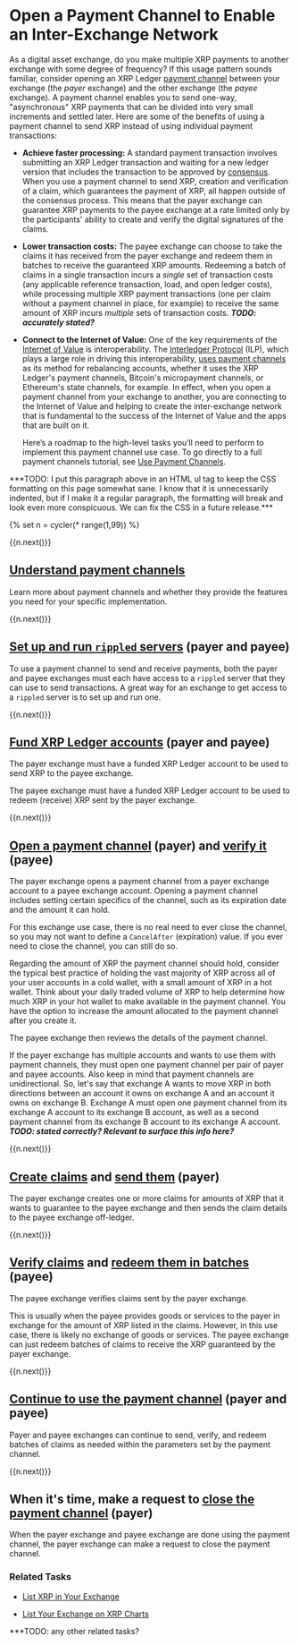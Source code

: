# Open a Payment Channel to Enable an Inter-Exchange Network

As a digital asset exchange, do you make multiple XRP payments to another exchange with some degree of frequency? If this usage pattern sounds familiar, consider opening an XRP Ledger [payment channel](payment-channels.html) between your exchange (the _payer_ exchange) and the other exchange (the _payee_ exchange). A payment channel enables you to send one-way, "asynchronous" XRP payments that can be divided into very small increments and settled later. Here are some of the benefits of using a payment channel to send XRP instead of using individual payment transactions:

- **Achieve faster processing:** A standard payment transaction involves submitting an XRP Ledger transaction and waiting for a new ledger version that includes the transaction to be approved by [consensus](https://developers.ripple.com/consensus.html). When you use a payment channel to send XRP, creation and verification of a claim, which guarantees the payment of XRP, all happen outside of the consensus process. This means that the payer exchange can guarantee XRP payments to the payee exchange at a rate limited only by the participants' ability to create and verify the digital signatures of the claims.

- **Lower transaction costs:** The payee exchange can choose to take the claims it has received from the payer exchange and redeem them in batches to receive the guaranteed XRP amounts. Redeeming a batch of claims in a single transaction incurs a _single_ set of transaction costs (any applicable reference transaction, load, and open ledger costs), while processing multiple XRP payment transactions (one per claim without a payment channel in place, for example) to receive the same amount of XRP incurs _multiple_ sets of transaction costs. ***TODO: accurately stated?***

- **Connect to the Internet of Value:** One of the key requirements of the [Internet of Value](https://ripple.com/insights/the-internet-of-value-what-it-means-and-how-it-benefits-everyone/) is interoperability. The [Interledger Protocol](https://interledger.org/) (ILP), which plays a large role in driving this interoperability, [uses payment channels](https://interledger.org/rfcs/0027-interledger-protocol-4) as its method for rebalancing accounts, whether it uses the XRP Ledger's payment channels, Bitcoin's micropayment channels, or Ethereum's state channels, for example. In effect, when you open a payment channel from your exchange to another, you are connecting to the Internet of Value and helping to create the inter-exchange network that is fundamental to the success of the Internet of Value and the apps that are built on it.

<ul>Here’s a roadmap to the high-level tasks you’ll need to perform to implement this payment channel use case. To go directly to a full payment channels tutorial, see <a href="use-payment-channels.html">Use Payment Channels</a>.</ul> ***TODO: I put this paragraph above in an HTML ul tag to keep the CSS formatting on this page somewhat sane. I know that it is unnecessarily indented, but if I make it a regular paragraph, the formatting will break and look even more conspicuous. We can fix the CSS in a future release.***

<!-- #{TODO: for the future: per Warren, it would be great to add diagrams for each step in the flow - showing claims and batch redemptions moving through the payment channel}# -->

{% set n = cycler(* range(1,99)) %}


<span class="use-case-step-num">{{n.next()}}</span>
## [Understand payment channels](payment-channels.html)

Learn more about payment channels and whether they provide the features you need for your specific implementation.


<span class="use-case-step-num">{{n.next()}}</span>
## [Set up and run `rippled` servers](manage-the-rippled-server.html) (payer and payee)

To use a payment channel to send and receive payments, both the payer and payee exchanges must each have access to a `rippled` server that they can use to send transactions. A great way for an exchange to get access to a `rippled` server is to set up and run one.


<span class="use-case-step-num">{{n.next()}}</span>
## [Fund XRP Ledger accounts](accounts.html) (payer and payee)

The payer exchange must have a funded XRP Ledger account to be used to send XRP to the payee exchange.

The payee exchange must have a funded XRP Ledger account to be used to redeem (receive) XRP sent by the payer exchange.


<span class="use-case-step-num">{{n.next()}}</span>
## [Open a payment channel](use-payment-channels.html#1-the-payer-creates-a-payment-channel-to-a-particular-recipient) (payer) and [verify it](use-payment-channels.html#2-the-payee-checks-specifics-of-the-payment-channel) (payee)

The payer exchange opens a payment channel from a payer exchange account to a payee exchange account. Opening a payment channel includes setting certain specifics of the channel, such as its expiration date and the amount it can hold.

For this exchange use case, there is no real need to ever close the channel, so you may not want to define a `CancelAfter` (expiration) value. If you ever need to close the channel, you can still do so.

Regarding the amount of XRP the payment channel should hold, consider the typical best practice of holding the vast majority of XRP across all of your user accounts in a cold wallet, with a small amount of XRP in a hot wallet. Think about your daily traded volume of XRP to help determine how much XRP in your hot wallet to make available in the payment channel. You have the option to increase the amount allocated to the payment channel after you create it.

The payee exchange then reviews the details of the payment channel.

If the payer exchange has multiple accounts and wants to use them with payment channels, they must open one payment channel per pair of payer and payee accounts. Also keep in mind that payment channels are unidirectional. So, let's say that exchange A wants to move XRP in both directions between an account it owns on exchange A and an account it owns on exchange B. Exchange A must open one payment channel from its exchange A account to its exchange B account, as well as a second payment channel from its exchange B account to its exchange A account. ***TODO: stated correctly? Relevant to surface this info here?***


<span class="use-case-step-num">{{n.next()}}</span>
## [Create claims](use-payment-channels.html#3-the-payer-creates-one-or-more-signed-claims-for-the-xrp-in-the-channel) and [send them](use-payment-channels.html#4-the-payer-sends-a-claim-to-the-payee-as-payment-for-goods-or-services) (payer)

The payer exchange creates one or more claims for amounts of XRP that it wants to guarantee to the payee exchange and then sends the claim details to the payee exchange off-ledger.


<span class="use-case-step-num">{{n.next()}}</span>
## [Verify claims](use-payment-channels.html#5-the-payee-verifies-the-claims) and [redeem them in batches](use-payment-channels.html#8-when-ready-the-payee-redeems-a-claim-for-the-authorized-amount) (payee)

The payee exchange verifies claims sent by the payer exchange.

This is usually when the payee provides goods or services to the payer in exchange for the amount of XRP listed in the claims. However, in this use case, there is likely no exchange of goods or services. The payee exchange can just redeem batches of claims to receive the XRP guaranteed by the payer exchange.


<span class="use-case-step-num">{{n.next()}}</span>
## [Continue to use the payment channel](use-payment-channels.html#7-repeat-steps-3-6-as-desired) (payer and payee)

Payer and payee exchanges can continue to send, verify, and redeem batches of claims as needed within the parameters set by the payment channel.


<span class="use-case-step-num">{{n.next()}}</span>
## When it's time, make a request to [close the payment channel](use-payment-channels.html#9-when-the-payer-and-payee-are-done-doing-business-the-payer-requests-for-the-channel-to-be-closed) (payer)

When the payer exchange and payee exchange are done using the payment channel, the payer exchange can make a request to close the payment channel.


### Related Tasks

- [List XRP in Your Exchange](list-xrp-in-your-exchange.html)

- [List Your Exchange on XRP Charts](list-your-exchange-on-xrp-charts.html)

***TODO: any other related tasks?
